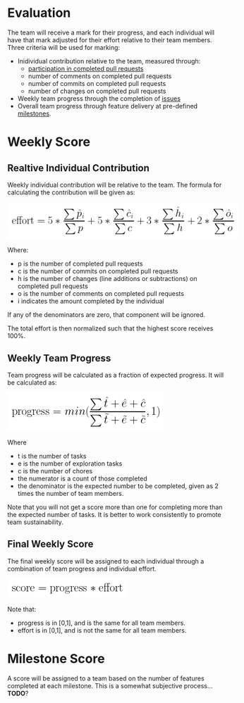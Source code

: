 # Evaluation

The team will receive a mark for their progress, and each individual will have that mark adjusted for their effort relative to their team members.  Three criteria will be used for marking:

- Inidividual contribution relative to the team, measured through:
    - [participation in completed pull requests](./git.md)
    - number of comments on completed pull requests
    - number of commits on completed pull requests
    - number of changes on completed pull requests
- Weekly team progress through the completion of [issues](./issues.md)
- Overall team progress through feature delivery at pre-defined [milestones](./project_management.md).

# Weekly Score

## Realtive Individual Contribution

Weekly individual contribution will be relative to the team.  The formula for calculating the contribution will be given as:

<img src="./contribution.png?raw=true" style="background:white;padding:10px;"/>

Where:
 - p is the number of completed pull requests
 - c is the number of commits on completed pull requests
 - h is the number of changes (line additions or subtractions) on completed pull requests
 - o is the number of comments on completed pull requests
 - i indicates the amount completed by the individual

If any of the denominators are zero, that component will be ignored.

The total effort is then normalized such that the highest score receives 100%.

## Weekly Team Progress

Team progress will be calculated as a fraction of expected progress.  It will be calculated as:

<img src="./progress.png?raw=true" style="background:white;padding:10px;"/>

Where
 - t is the number of tasks
 - e is the number of exploration tasks
 - c is the number of chores
 - the numerator is a count of those completed
 - the denominator is the expected number to be completed, given as 2 times the number of team members.

 Note that you will not get a score more than one for completing more than the expected number of tasks.  It is better to work consistently to promote team sustainability.

 ## Final Weekly Score

The final weekly score will be assigned to each individual through a combination of team progress and individual effort.

<img src="./score.png?raw=true" style="background:white;padding:10px;"/>

 Note that:
  - progress is in [0,1], and is the same for all team members.
  - effort is in [0,1], and is not the same for all team members.

# Milestone Score

A score will be assigned to a team based on the number of features completed at each milestone.  This is a somewhat subjective process... **TODO**?